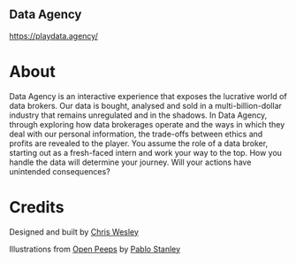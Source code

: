 ## Data Agency

https://playdata.agency/

# About

Data Agency is an interactive experience that exposes the lucrative world of data brokers. Our data is bought, analysed and sold in a multi-billion-dollar industry that remains unregulated and in the shadows. In Data Agency, through exploring how data brokerages operate and the ways in which they deal with our personal information, the trade-offs between ethics and profits are revealed to the player. You assume the role of a data broker, starting out as a fresh-faced intern and work your way to the top. How you handle the data will determine your journey. Will your actions have unintended consequences?

# Credits

Designed and built by [Chris Wesley](https://chriswesley.design/)

Illustrations from [Open Peeps](https://www.openpeeps.com/) by [Pablo Stanley](https://www.pablostanley.com/)